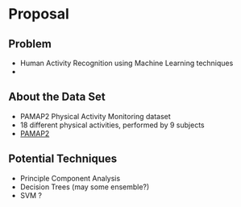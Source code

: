 # Proposal

## Problem
* Human Activity Recognition using Machine Learning techniques
* 

## About the Data Set 
* PAMAP2 Physical Activity Monitoring dataset 
* 18 different physical activities, performed by 9 subjects
* [PAMAP2](https://archive.ics.uci.edu/ml/datasets/PAMAP2+Physical+Activity+Monitoring)


## Potential Techniques
* Principle Component Analysis
* Decision Trees (may some ensemble?)
* SVM ?
